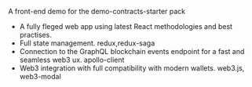 A front-end demo for the demo-contracts-starter pack

- A fully fleged web app using latest React methodologies and best practises.
- Full state management. redux,redux-saga
- Connection to the GraphQL blockchain events endpoint for a fast and seamless web3 ux. apollo-client
- Web3 integration with full compatibility with modern wallets. web3.js, web3-modal
